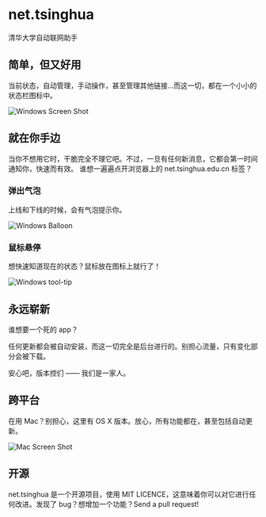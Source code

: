 # net.tsinghua

清华大学自动联网助手

## 简单，但又好用

当前状态，自动管理，手动操作，甚至管理其他链接…而这一切，都在一个小小的状态栏图标中。

![Windows Screen Shot](resource/screenshot-win32.png)

## 就在你手边

当你不想用它时，干脆完全不理它吧。不过，一旦有任何新消息，它都会第一时间通知你，快速而有效。
谁想一遍遍点开浏览器上的 net.tsinghua.edu.cn 标签？

### 弹出气泡

上线和下线的时候，会有气泡提示你。

![Windows Balloon](resource/balloon-win32.png)

### 鼠标悬停

想快速知道现在的状态？鼠标放在图标上就行了！

![Windows tool-tip](resource/tool-tip-win32.png)

## 永远崭新

谁想要一个死的 app？

任何更新都会被自动安装，而这一切完全是后台进行的。别担心流量，只有变化部分会被下载。

安心吧，版本控们 —— 我们是一家人。

## 跨平台

在用 Mac？别担心，这里有 OS X 版本。放心，所有功能都在，甚至包括自动更新。

![Mac Screen Shot](resource/screenshot-darwin.png)

## 开源

net.tsinghua 是一个开源项目，使用 MIT LICENCE，这意味着你可以对它进行任何改进。发现了
bug？想增加一个功能？Send a pull request!
